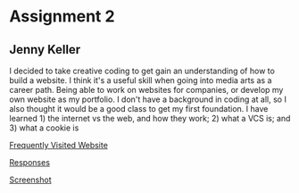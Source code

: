 # Assignment 2
## Jenny Keller
I decided to take creative coding to get gain an understanding of how to build a website. I think it's a useful skill when going into media arts as a career path. Being able to work on websites for companies, or develop my own website as my portfolio. I don't have a background in coding at all, so I also thought it would be a good class to get my first foundation.
I have learned 1) the internet vs the web, and how they work; 2) what a VCS is; and 3) what a cookie is


[Frequently Visited Website](https://www.amazon.com/hz/wishlist/ls/ZEL66WP9SVQB?type=wishlist&ref=cm_wl_list_create)

[Responses](./responses.txt)

[Screenshot](./A-02screenshot.png)
